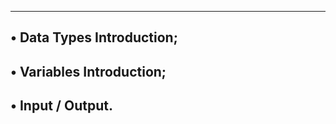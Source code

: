 --------------------------------------
• Data Types Introduction;
--------------------------------------
• Variables Introduction;
--------------------------------------
• Input / Output.
--------------------------------------
